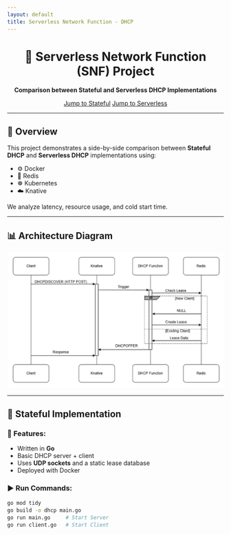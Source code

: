 ```yaml
---
layout: default
title: Serverless Network Function - DHCP
---
```


<head>
  <link rel="stylesheet" href="{{ '/assets/style.css' | relative_url }}">
</head>

<div style="text-align: center;">
  <h1>🚀 Serverless Network Function (SNF) Project</h1>
  <p><strong>Comparison between Stateful and Serverless DHCP Implementations</strong></p>
  <a href="#stateful" class="button">Jump to Stateful</a>
  <a href="#serverless" class="button">Jump to Serverless</a>
</div>

---

## 📌 Overview

This project demonstrates a side-by-side comparison between **Stateful DHCP** and **Serverless DHCP** implementations using:

- ⚙️ Docker
- 🧠 Redis
- ☸️ Kubernetes
- ☁️ Knative

We analyze latency, resource usage, and cold start time.

---

## 📊 Architecture Diagram

<img src="/assets/images/architecture.png" alt="Architecture Diagram" />

---

## 🔧 <a name="stateful"></a>Stateful Implementation

<section>
<h3>📂 Features:</h3>
<ul>
  <li>Written in <strong>Go</strong></li>
  <li>Basic DHCP server + client</li>
  <li>Uses <strong>UDP sockets</strong> and a static lease database</li>
  <li>Deployed with Docker</li>
</ul>

<h3>▶️ Run Commands:</h3>

```bash
go mod tidy
go build -o dhcp main.go
go run main.go     # Start Server
go run client.go   # Start Client
```
